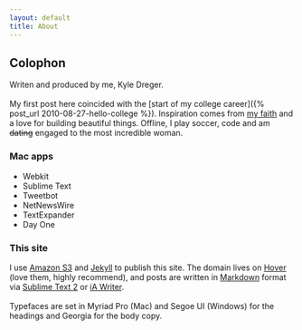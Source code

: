 ```yaml
---
layout: default
title: About
---
```

## Colophon
Writen and produced by me, Kyle Dreger.
<br><br>
My first post here coincided with the [start of my college career]({% post_url 2010-08-27-hello-college %}). Inspiration comes from [my faith](http://bible.us/116/psa.1.3.nlt) and a love for building beautiful things. Offline, I play soccer, code and am <s>dating</s> engaged to the most incredible woman.

### Mac apps
- Webkit
- Sublime Text
- Tweetbot
- NetNewsWire
- TextExpander
- Day One

### This site
I use [Amazon S3](http://aws.amazon.com/s3/) and [Jekyll](https://github.com/mojombo/jekyll) to publish this site. The domain lives on [Hover](http://hover.com) (love them, highly recommend), and posts are written in [Markdown](http://daringfireball.net/projects/markdown) format via [Sublime Text 2](http://sublimetext.com) or [iA Writer](http:iawriter.com).
<br><br>
Typefaces are set in Myriad Pro (Mac) and Segoe UI (Windows) for the headings and Georgia for the body copy.
